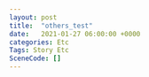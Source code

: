 ```yaml
---
layout: post
title:  "others_test"
date:   2021-01-27 06:00:00 +0000
categories: Etc
Tags: Story Etc
SceneCode: []
---
```


